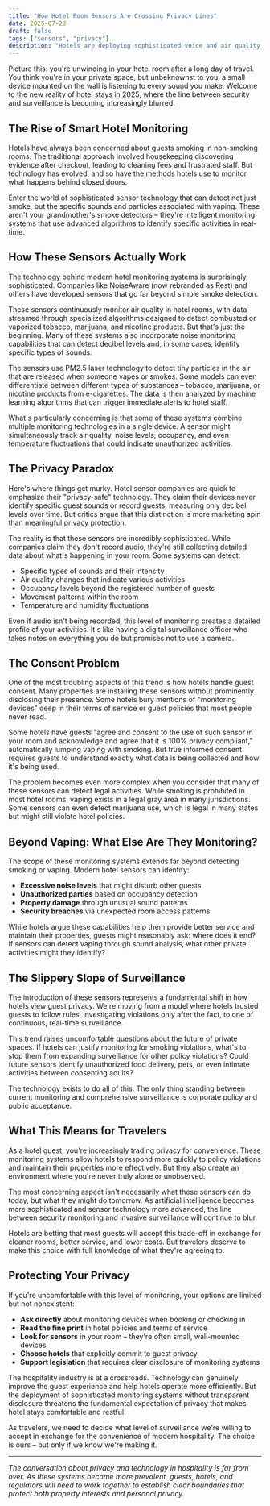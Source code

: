 ```yaml
---
title: "How Hotel Room Sensors Are Crossing Privacy Lines"
date: 2025-07-28
draft: false
tags: ["sensors", "privacy"]
description: "Hotels are deploying sophisticated voice and air quality sensors to detect vaping and other activities in guest rooms, raising serious questions about privacy and surveillance in what should be our private spaces."
---
```

Picture this: you're unwinding in your hotel room after a long day of travel. You think you're in your private space, but unbeknownst to you, a small device mounted on the wall is listening to every sound you make. Welcome to the new reality of hotel stays in 2025, where the line between security and surveillance is becoming increasingly blurred.

## The Rise of Smart Hotel Monitoring

Hotels have always been concerned about guests smoking in non-smoking rooms. The traditional approach involved housekeeping discovering evidence after checkout, leading to cleaning fees and frustrated staff. But technology has evolved, and so have the methods hotels use to monitor what happens behind closed doors.

Enter the world of sophisticated sensor technology that can detect not just smoke, but the specific sounds and particles associated with vaping. These aren't your grandmother's smoke detectors – they're intelligent monitoring systems that use advanced algorithms to identify specific activities in real-time.

## How These Sensors Actually Work

The technology behind modern hotel monitoring systems is surprisingly sophisticated. Companies like NoiseAware (now rebranded as Rest) and others have developed sensors that go far beyond simple smoke detection.

These sensors continuously monitor air quality in hotel rooms, with data streamed through specialized algorithms designed to detect combusted or vaporized tobacco, marijuana, and nicotine products. But that's just the beginning. Many of these systems also incorporate noise monitoring capabilities that can detect decibel levels and, in some cases, identify specific types of sounds.

The sensors use PM2.5 laser technology to detect tiny particles in the air that are released when someone vapes or smokes. Some models can even differentiate between different types of substances – tobacco, marijuana, or nicotine products from e-cigarettes. The data is then analyzed by machine learning algorithms that can trigger immediate alerts to hotel staff.

What's particularly concerning is that some of these systems combine multiple monitoring technologies in a single device. A sensor might simultaneously track air quality, noise levels, occupancy, and even temperature fluctuations that could indicate unauthorized activities.

## The Privacy Paradox

Here's where things get murky. Hotel sensor companies are quick to emphasize their "privacy-safe" technology. They claim their devices never identify specific guest sounds or record guests, measuring only decibel levels over time. But critics argue that this distinction is more marketing spin than meaningful privacy protection.

The reality is that these sensors are incredibly sophisticated. While companies claim they don't record audio, they're still collecting detailed data about what's happening in your room. Some systems can detect:

- Specific types of sounds and their intensity
- Air quality changes that indicate various activities  
- Occupancy levels beyond the registered number of guests
- Movement patterns within the room
- Temperature and humidity fluctuations

Even if audio isn't being recorded, this level of monitoring creates a detailed profile of your activities. It's like having a digital surveillance officer who takes notes on everything you do but promises not to use a camera.

## The Consent Problem

One of the most troubling aspects of this trend is how hotels handle guest consent. Many properties are installing these sensors without prominently disclosing their presence. Some hotels bury mentions of "monitoring devices" deep in their terms of service or guest policies that most people never read.

Some hotels have guests "agree and consent to the use of such sensor in your room and acknowledge and agree that it is 100% privacy compliant," automatically lumping vaping with smoking. But true informed consent requires guests to understand exactly what data is being collected and how it's being used.

The problem becomes even more complex when you consider that many of these sensors can detect legal activities. While smoking is prohibited in most hotel rooms, vaping exists in a legal gray area in many jurisdictions. Some sensors can even detect marijuana use, which is legal in many states but might still violate hotel policies.

## Beyond Vaping: What Else Are They Monitoring?

The scope of these monitoring systems extends far beyond detecting smoking or vaping. Modern hotel sensors can identify:

- **Excessive noise levels** that might disturb other guests
- **Unauthorized parties** based on occupancy detection
- **Property damage** through unusual sound patterns
- **Security breaches** via unexpected room access patterns

While hotels argue these capabilities help them provide better service and maintain their properties, guests might reasonably ask: where does it end? If sensors can detect vaping through sound analysis, what other private activities might they identify?

## The Slippery Slope of Surveillance

The introduction of these sensors represents a fundamental shift in how hotels view guest privacy. We're moving from a model where hotels trusted guests to follow rules, investigating violations only after the fact, to one of continuous, real-time surveillance.

This trend raises uncomfortable questions about the future of private spaces. If hotels can justify monitoring for smoking violations, what's to stop them from expanding surveillance for other policy violations? Could future sensors identify unauthorized food delivery, pets, or even intimate activities between consenting adults?

The technology exists to do all of this. The only thing standing between current monitoring and comprehensive surveillance is corporate policy and public acceptance.

## What This Means for Travelers

As a hotel guest, you're increasingly trading privacy for convenience. These monitoring systems allow hotels to respond more quickly to policy violations and maintain their properties more effectively. But they also create an environment where you're never truly alone or unobserved.

The most concerning aspect isn't necessarily what these sensors can do today, but what they might do tomorrow. As artificial intelligence becomes more sophisticated and sensor technology more advanced, the line between security monitoring and invasive surveillance will continue to blur.

Hotels are betting that most guests will accept this trade-off in exchange for cleaner rooms, better service, and lower costs. But travelers deserve to make this choice with full knowledge of what they're agreeing to.

## Protecting Your Privacy

If you're uncomfortable with this level of monitoring, your options are limited but not nonexistent:

- **Ask directly** about monitoring devices when booking or checking in
- **Read the fine print** in hotel policies and terms of service
- **Look for sensors** in your room – they're often small, wall-mounted devices
- **Choose hotels** that explicitly commit to guest privacy
- **Support legislation** that requires clear disclosure of monitoring systems

The hospitality industry is at a crossroads. Technology can genuinely improve the guest experience and help hotels operate more efficiently. But the deployment of sophisticated monitoring systems without transparent disclosure threatens the fundamental expectation of privacy that makes hotel stays comfortable and restful.

As travelers, we need to decide what level of surveillance we're willing to accept in exchange for the convenience of modern hospitality. The choice is ours – but only if we know we're making it.

---

*The conversation about privacy and technology in hospitality is far from over. As these systems become more prevalent, guests, hotels, and regulators will need to work together to establish clear boundaries that protect both property interests and personal privacy.*
